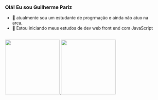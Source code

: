 ### Olá! Eu sou Guilherme Pariz


- 👀 atualmente sou um estudante de progrmação e ainda não atuo na area.
- 🌱 Estou iniciando meus estudos de dev web  front end com JavaScript
##
<div>
  <a href="https://github.com/guipariz">
  <img height="180em" src="https://github-readme-stats.vercel.app/api?username=guipariz&show_icons=true&theme=shades-of-purple&include_all_commits=true&count_private=true"/>
  <img height="180em" src="https://github-readme-stats.vercel.app/api/top-langs/?username=guipariz&layout=compact&langs_count=7&theme=shades-of-purple"/>
</div>


##


</div>
